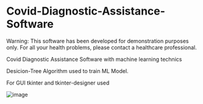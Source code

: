 # Covid-Diagnostic-Assistance-Software

Warning: This software has been developed for demonstration purposes only.
For all your health problems, please contact a healthcare professional.

Covid Diagnostic Assistance Software with machine learning technics

Desicion-Tree Algorithm used to train ML Model.

For GUI tkinter and tkinter-designer used

![image](https://user-images.githubusercontent.com/67879777/149507126-ce6ac4f0-5f9d-49a7-b56e-675ef3210413.png)


